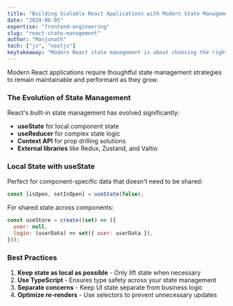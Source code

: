 ```yaml
---
title: "Building Scalable React Applications with Modern State Management"
date: "2024-06-05"
expertise: "frontend-engineering"
slug: "react-state-management"
author: "Manjunath"
tech: ["js", "nextjs"]
keytakeaway: "Modern React state management is about choosing the right tool for the job - start simple with local state, and gradually introduce more sophisticated solutions like Zustand or Redux as your application grows in complexity."
---
```


Modern React applications require thoughtful state management strategies to remain maintainable and performant as they grow.

### The Evolution of State Management

React's built-in state management has evolved significantly:

- **useState** for local component state
- **useReducer** for complex state logic
- **Context API** for prop drilling solutions
- **External libraries** like Redux, Zustand, and Valtio

### Local State with useState

Perfect for component-specific data that doesn't need to be shared:

```jsx
const [isOpen, setIsOpen] = useState(false);
```

For shared state across components:

```jsx
const useStore = create((set) => ({
  user: null,
  login: (userData) => set({ user: userData }),
}));
```

### Best Practices

1. **Keep state as local as possible** - Only lift state when necessary
2. **Use TypeScript** - Ensures type safety across your state management
3. **Separate concerns** - Keep UI state separate from business logic
4. **Optimize re-renders** - Use selectors to prevent unnecessary updates
